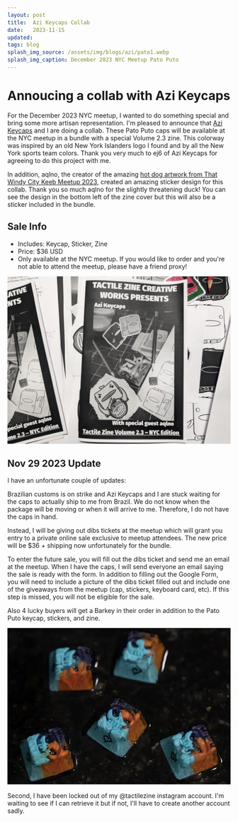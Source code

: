 ```yaml
---
layout: post
title:  Azi Keycaps Collab
date:   2023-11-15
updated: 
tags: blog
splash_img_source: /assets/img/blogs/azi/pato1.webp
splash_img_caption: December 2023 NYC Meetup Pato Puto
---
```


# Annoucing a collab with Azi Keycaps
For the December 2023 NYC meetup, I wanted to do something special and bring some more artisan representation. I'm pleased to announce that [Azi Keycaps](https://www.instagram.com/azi.keycaps/) and I are doing a collab. These Pato Puto caps will be available at the NYC meetup in a bundle with a special Volume 2.3 zine. This colorway was inspired by an old New York Islanders logo I found and by all the New York sports team colors. Thank you very much to ej6 of Azi Keycaps for agreeing to do this project with me.

In addition, aqlno, the creator of the amazing [hot dog artwork from That Windy City Keeb Meetup 2023](https://chicagomechkb.xyz/That-Windy-City-Keebmeet-2023-d03e41cfd4ee4a7a91f76b49d9872880), created an amazing sticker design for this collab. Thank you so much aqlno for the slightly threatening duck! You can see the design in the bottom left of the zine cover but this will also be a sticker included in the bundle.

## Sale Info
* Includes: Keycap, Sticker, Zine
* Price: $36 USD
* Only available at the NYC meetup. If you would like to order and you're not able to attend the meetup, please have a friend proxy!

![Zine](/assets/img/blogs/azi/zine2.webp)

## Nov 29 2023 Update
I have an unfortunate couple of updates:

Brazilian customs is on strike and Azi Keycaps and I are stuck waiting for the caps to actually ship to me from Brazil. We do not know when the package will be moving or when it will arrive to me. Therefore, I do not have the caps in hand.

Instead, I will be giving out dibs tickets at the meetup which will grant you entry to a private online sale exclusive to meetup attendees. The new price will be $36 + shipping now unfortunately for the bundle.

To enter the future sale, you will fill out the dibs ticket and send me an email at the meetup. When I have the caps, I will send everyone an email saying the sale is ready with the form. In addition to filling out the Google Form, you will need to include a picture of the dibs ticket filled out and include one of the giveaways from the meetup (cap, stickers, keyboard card, etc). If this step is missed, you will not be eligible for the sale.

Also 4 lucky buyers will get a Barkey in their order in addition to the Pato Puto keycap, stickers, and zine.

![Barkey](/assets/img/blogs/azi/barkey.webp)

Second, I have been locked out of my @tactilezine instagram account. I'm waiting to see if I can retrieve it but if not, I'll have to create another account sadly.